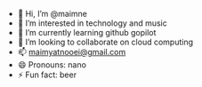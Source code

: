 - 👋 Hi, I’m @maimne
- 👀 I’m interested in technology and music
- 🌱 I’m currently learning github gopilot
- 💞️ I’m looking to collaborate on cloud computing
- 📫 maimyatnooei@gmail.com
- 😄 Pronouns: nano
- ⚡ Fun fact: beer

<!---
maimne/maimne is a ✨ special ✨ repository because its `README.md` (this file) appears on your GitHub profile.
You can click the Preview link to take a look at your changes.
--->

